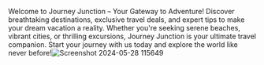 Welcome to Journey Junction – Your Gateway to Adventure! Discover breathtaking destinations, exclusive travel deals, and expert tips to make your dream vacation a reality. Whether you're seeking serene beaches, vibrant cities, or thrilling excursions, Journey Junction is your ultimate travel companion. Start your journey with us today and explore the world like never before!![Screenshot 2024-05-28 115649](https://github.com/Prakhar682/Landing-Page/assets/161362528/e82864b1-870e-4cf3-99c8-dcd930e44e5f)
